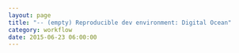 ```yaml
---
layout: page
title: "-- (empty) Reproducible dev environment: Digital Ocean"
category: workflow
date: 2015-06-23 06:00:00
---
```



